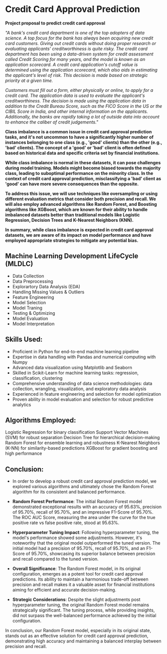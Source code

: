 # Credit Card Approval Prediction


**Project proposal to predict credit card approval**

*"A bank's credit card department is one of the top adopters of data science. A top focus for the bank has always been acquiring new credit card customers. Giving out credit cards without doing proper research or evaluating applicants' creditworthiness is quite risky. The credit card department has been using a data-driven system for credit assessment called Credit Scoring for many years, and the model is known as an application scorecard. A credit card application's cutoff value is determined using the application scorecard, which also aids in estimating the applicant's level of risk. This decision is made based on strategic priority at a given time.*

*Customers must fill out a form, either physically or online, to apply for a credit card. The application data is used to evaluate the applicant's creditworthiness. The decision is made using the application data in addition to the Credit Bureau Score, such as the FICO Score in the US or the CIBIL Score in India, and other internal information on the applicants. Additionally, the banks are rapidly taking a lot of outside data into account to enhance the caliber of credit judgements."*

**Class imbalance is a common issue in credit card approval prediction tasks, and it's not uncommon to have a significantly higher number of instances belonging to one class (e.g., 'good' clients) than the other (e.g., 'bad' clients). The concept of a 'good' or 'bad' client is often defined based on historical data and specific criteria set by financial institutions.**

**While class imbalance is normal in these datasets, it can pose challenges during model training. Models might become biased towards the majority class, leading to suboptimal performance on the minority class. In the context of credit card approval prediction, misclassifying a 'bad' client as 'good' can have more severe consequences than the opposite.**

**To address this issue, we will use techniques like oversampling or using different evaluation metrics that consider both precision and recall. We will also employ advanced algorithms like Random Forest, and Boosting algorithms like XGBoost, which are known for their ability to handle imbalanced datasets better than traditional models like Logistic Regression, Decision Trees and K-Nearest Neighbors (KNN).**

**In summary, while class imbalance is expected in credit card approval datasets, we are aware of its impact on model performance and have employed appropriate strategies to mitigate any potential bias.**


## **Machine Learning Development LifeCycle (MLDLC)**

- Data Collection
- Data Preprocessing
- Explorartory Data Analysis (EDA)
- Handling Missing Values & Outliers
- Feature Engineering
- Model Selection
- Model Traning
- Testing & Optimizing
- Model Evaluation
- Model Interpretation


## **Skills Used:**

- Proficient in Python for end-to-end machine learning pipeline
- Expertise in data handling with Pandas and numerical computing with Numpy
- Advanced data visualization using Matplotlib and Seaborn
- Skilled in Scikit-Learn for machine learning tasks: regression, classification, clustering
- Comprehensive understanding of data science methodologies: data collection, wrangling, visualization, and exploratory data analysis
- Experienced in feature engineering and selection for model optimization
- Proven ability in model evaluation and selection for robust predictive analytics


## **Algorithms Employed:**

Logistic Regression for binary classification
Support Vector Machines (SVM) for robust separation
Decision Tree for hierarchical decision-making
Random Forest for ensemble learning and robustness
K-Nearest Neighbors (K-NN) for similarity-based predictions
XGBoost for gradient boosting and high performance


## **Conclusion:**

- In order to develop a robust credit card approval prediction model, we explored various algorithms and ultimately chose the Random Forest algorithm for its consistent and balanced performance.

- **Random Forest Performance**: The initial Random Forest model demonstrated exceptional results with an accuracy of 95.63%, precision of 95.70%, recall of 95.70%, and an impressive F1-Score of 95.70%. The ROC AUC Score, measuring the area under the curve for the true positive rate vs false positive rate, stood at 95.63%.

- **Hyperparameter Tuning Impact**: Following hyperparameter tuning, the model's performance showed some adjustments. However, it's noteworthy that the original model outperformed the tuned version. The initial model had a precision of 95.70%, recall of 95.70%, and an F1-Score of 95.70%, showcasing its superior balance between precision and recall compared to the tuned version.

- **Overall Significance**: The Random Forest model, in its original configuration, emerges as a potent tool for credit card approval predictions. Its ability to maintain a harmonious trade-off between precision and recall makes it a valuable asset for financial institutions aiming for efficient and accurate decision-making.

- **Strategic Considerations**: Despite the slight adjustments post hyperparameter tuning, the original Random Forest model remains strategically significant. The tuning process, while providing insights, did not surpass the well-balanced performance achieved by the initial configuration.

In conclusion, our Random Forest model, especially in its original state, stands out as an effective solution for credit card approval prediction, demonstrating high accuracy and maintaining a balanced interplay between precision and recall.
